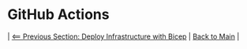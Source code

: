 # GitHub Actions

| [<== Previous Section: Deploy Infrastructure with Bicep](DeployBicep.md) | [Back to Main](../README.md) |
